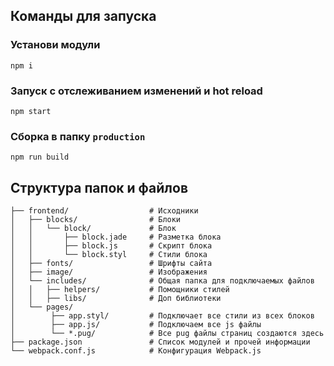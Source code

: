 ## Команды для запуска

### Установи модули
```
npm i
```

### Запуск с отслеживанием изменений  и hot reload
```
npm start
```

### Сборка в папку `production`
```
npm run build
```

## Структура папок и файлов
```
├── frontend/                  # Исходники
│   ├── blocks/                # Блоки
│   │   └── block/             # Блок
│   │       ├── block.jade     # Разметка блока
│   │       ├── block.js       # Скрипт блока
│   │       └── block.styl     # Стили блока
│   ├── fonts/                 # Шрифты сайта
│   ├── image/                 # Изображения
│   └── includes/              # Общая папка для подключаемых файлов
│   │   ├── helpers/           # Помощники стилей
│   │   ├── libs/              # Доп библиотеки
│   └── pages/
│        ├── app.styl/         # Подключает все стили из всех блоков
│        ├── app.js/           # Подключаем все js файлы
│        └── *.pug/            # Все pug файлы страниц создаются здесь
├── package.json               # Список модулей и прочей информации
└── webpack.conf.js            # Конфигурация Webpack.js